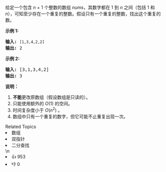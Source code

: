 <p>给定一个包含&nbsp;<em>n</em> + 1 个整数的数组&nbsp;<em>nums</em>，其数字都在 1 到 <em>n&nbsp;</em>之间（包括 1 和 <em>n</em>），可知至少存在一个重复的整数。假设只有一个重复的整数，找出这个重复的数。</p>

<p><strong>示例 1:</strong></p>

<pre><strong>输入:</strong> <code>[1,3,4,2,2]</code>
<strong>输出:</strong> 2
</pre>

<p><strong>示例 2:</strong></p>

<pre><strong>输入:</strong> [3,1,3,4,2]
<strong>输出:</strong> 3
</pre>

<p><strong>说明：</strong></p>

<ol>
	<li><strong>不能</strong>更改原数组（假设数组是只读的）。</li>
	<li>只能使用额外的 <em>O</em>(1) 的空间。</li>
	<li>时间复杂度小于 <em>O</em>(<em>n</em><sup>2</sup>) 。</li>
	<li>数组中只有一个重复的数字，但它可能不止重复出现一次。</li>
</ol>
<div><div>Related Topics</div><div><li>数组</li><li>双指针</li><li>二分查找</li></div></div>\n<div><li>👍 953</li><li>👎 0</li></div>